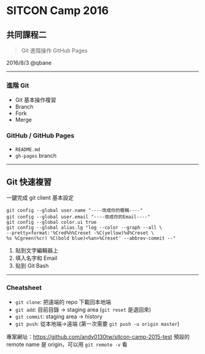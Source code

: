 # SITCON Camp 2016
## 共同課程二
> Git 進階操作
> GitHub Pages

2016/8/3 @qbane

---

<!-- .slide: style="text-align: left;" -->
### 進階 Git

* Git 基本操作複習
* Branch
* Fork
* Merge

### GitHub / GitHub Pages

* `README.md`
* `gh-pages` branch

---

## Git 快速複習

一鍵完成 git client 基本設定

```
git config --global user.name "----改成你的暱稱----"
git config --global user.email "----改成你的Email----"
git config --global color.ui true
git config --global alias.lg "log --color --graph --all \
--pretty=format:'%Cred%h%Creset -%C(yellow)%d%Creset \
%s %Cgreen(%cr) %C(bold blue)<%an>%Creset' --abbrev-commit --"
```

1. 貼到文字編輯器上
2. 填入名字和 Email
3. 貼到 Git Bash

---

<!-- .slide: style="text-align: left;" -->
### Cheatsheet

* `git clone`: 把遠端的 repo 下載回本地端
* `git add`: 目前目錄 → staging area
  (`git reset` 是退回來)
* `git commit`: staging area → history
* `git push`: 從本地端→遠端
  (第一次需要 `git push -u origin master`)

專案網址：https://github.com/andy0130tw/sitcon-camp-2015-test
預設的 remote name 是 origin，可以用 `git remote -v` 看
